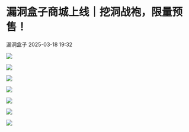 #  漏洞盒子商城上线｜挖洞战袍，限量预售！   
 漏洞盒子   2025-03-18 19:32  
  
![](https://mmecoa.qpic.cn/sz_mmecoa_png/Lsmqs4DI7XW9aOnDdBdicSyUkMZpD0liaoXxIicYFCjlXrDRrEjAAFRNIL4eFiaSpHzXkVojc80YUUvKh27wIsRhoA/640?wx_fmt=png "")  
  
  
![](https://mmecoa.qpic.cn/sz_mmecoa_png/Lsmqs4DI7XW9aOnDdBdicSyUkMZpD0liaon3LbQOxE8dibGjibYI1SkEdaCR6csRbar930tNlwcNV5m5hibOnLOTlHg/640?wx_fmt=png "")  
  
![](https://mmecoa.qpic.cn/sz_mmecoa_jpg/Lsmqs4DI7XW9aOnDdBdicSyUkMZpD0liaoZdMZyiaX3RVLacTmZ052GlVzMR3iaW5Jf6NQ9LRichGcVy1kvh52w57yQ/640?wx_fmt=jpeg "")  
  
![](https://mmecoa.qpic.cn/sz_mmecoa_jpg/Lsmqs4DI7XW9aOnDdBdicSyUkMZpD0liaobwW1BP6zrlaW9elib2dndu4DACybn9liaOeFr2tFoIjZoWYbEibOwVZibA/640?wx_fmt=jpeg "")  
  
![](https://mmecoa.qpic.cn/sz_mmecoa_jpg/Lsmqs4DI7XW9aOnDdBdicSyUkMZpD0liaoiazv57mYKHNib6xtvZdibBnhvjJC3u9KkxPHLpr9RMM9jibyssDNFYsZHw/640?wx_fmt=jpeg "")  
  
![](https://mmecoa.qpic.cn/sz_mmecoa_jpg/Lsmqs4DI7XW9aOnDdBdicSyUkMZpD0liaoibk8lB21iaNnRMf2nMh2z9Pjch4k29Dqe2nCylqsd974blv91icARhV7w/640?wx_fmt=jpeg "")  
  
![](https://mmecoa.qpic.cn/sz_mmecoa_png/Lsmqs4DI7XW9aOnDdBdicSyUkMZpD0liaoQ5te6U49SJhdIoxrTYiaUls6Uk8atU7skFqiam6PiacRPwYYR8UOVWwSg/640?wx_fmt=png "")  
  
